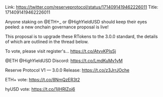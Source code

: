 Link:  https://twitter.com/reserveprotocol/status/1714091419462226011
Title: 1714091419462226011

Anyone staking on @ETH+_ or @HighYieldUSD should keep their eyes peeled: a new onchain governance proposal is live!

This proposal is to upgrade these RTokens to the 3.0.0 standard, the details of which are outlined in the thread below.

To vote, please visit register's… https://t.co/AtvvKPIsSj

@ETH @HighYieldUSD Discord: https://t.co/LmdKuMv1yM

Reserve Protocol V1 — 3.0.0 Release: https://t.co/z3JrrJOche

ETH+ vote: https://t.co/8NmQzER3t2

hyUSD vote: https://t.co/1jIHRlZoj6